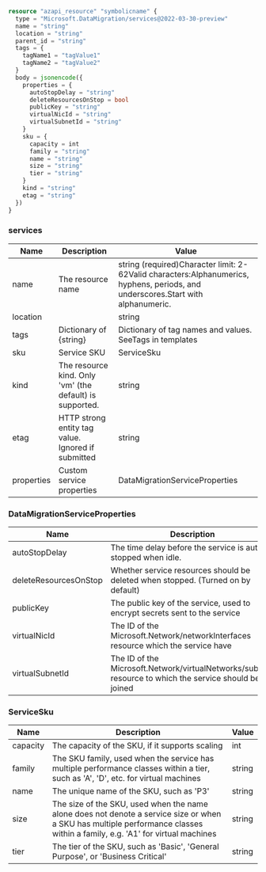 ```terraform
resource "azapi_resource" "symbolicname" {
  type = "Microsoft.DataMigration/services@2022-03-30-preview"
  name = "string"
  location = "string"
  parent_id = "string"
  tags = {
    tagName1 = "tagValue1"
    tagName2 = "tagValue2"
  }
  body = jsonencode({
    properties = {
      autoStopDelay = "string"
      deleteResourcesOnStop = bool
      publicKey = "string"
      virtualNicId = "string"
      virtualSubnetId = "string"
    }
    sku = {
      capacity = int
      family = "string"
      name = "string"
      size = "string"
      tier = "string"
    }
    kind = "string"
    etag = "string"
  })
}

```

### services

| Name | Description | Value |
|-|-|-|
| name | The resource name | string (required)Character limit: 2-62Valid characters:Alphanumerics, hyphens, periods, and underscores.Start with alphanumeric. |
| location |  | string |
| tags | Dictionary of {string} | Dictionary of tag names and values. SeeTags in templates |
| sku | Service SKU | ServiceSku |
| kind | The resource kind. Only 'vm' (the default) is supported. | string |
| etag | HTTP strong entity tag value. Ignored if submitted | string |
| properties | Custom service properties | DataMigrationServiceProperties |


### DataMigrationServiceProperties

| Name | Description | Value |
|-|-|-|
| autoStopDelay | The time delay before the service is auto-stopped when idle. | string |
| deleteResourcesOnStop | Whether service resources should be deleted when stopped. (Turned on by default) | bool |
| publicKey | The public key of the service, used to encrypt secrets sent to the service | string |
| virtualNicId | The ID of the Microsoft.Network/networkInterfaces resource which the service have | string |
| virtualSubnetId | The ID of the Microsoft.Network/virtualNetworks/subnets resource to which the service should be joined | string |


### ServiceSku

| Name | Description | Value |
|-|-|-|
| capacity | The capacity of the SKU, if it supports scaling | int |
| family | The SKU family, used when the service has multiple performance classes within a tier, such as 'A', 'D', etc. for virtual machines | string |
| name | The unique name of the SKU, such as 'P3' | string |
| size | The size of the SKU, used when the name alone does not denote a service size or when a SKU has multiple performance classes within a family, e.g. 'A1' for virtual machines | string |
| tier | The tier of the SKU, such as 'Basic', 'General Purpose', or 'Business Critical' | string |


